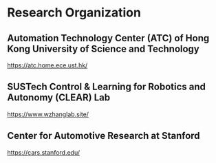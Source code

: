 # Research Organization

## Automation Technology Center (ATC) of Hong Kong University of Science and Technology
https://atc.home.ece.ust.hk/

## SUSTech Control & Learning for Robotics and Autonomy (CLEAR) Lab 
https://www.wzhanglab.site/

## Center for Automotive Research at Stanford
https://cars.stanford.edu/
